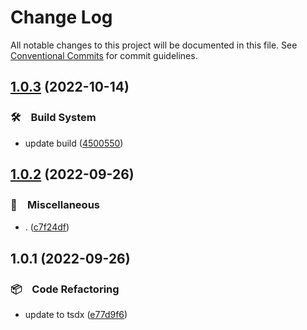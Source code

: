 # Change Log

All notable changes to this project will be documented in this file.
See [Conventional Commits](https://conventionalcommits.org) for commit guidelines.

## [1.0.3](https://github.com/bluelovers/ws-array/compare/@lazy-array/util-unique@1.0.2...@lazy-array/util-unique@1.0.3) (2022-10-14)



### 🛠　Build System

* update build ([4500550](https://github.com/bluelovers/ws-array/commit/4500550b75e9bc51a3cf104530b2302c7e5e6d4c))



## [1.0.2](https://github.com/bluelovers/ws-array/compare/@lazy-array/util-unique@1.0.1...@lazy-array/util-unique@1.0.2) (2022-09-26)



### 🔖　Miscellaneous

* . ([c7f24df](https://github.com/bluelovers/ws-array/commit/c7f24dffc867f36fdb75f618fb3bebee05fa645c))



## 1.0.1 (2022-09-26)



### 📦　Code Refactoring

* update to tsdx ([e77d9f6](https://github.com/bluelovers/ws-array/commit/e77d9f66acc24c9fb970ad6fef1e258d258ef32b))

